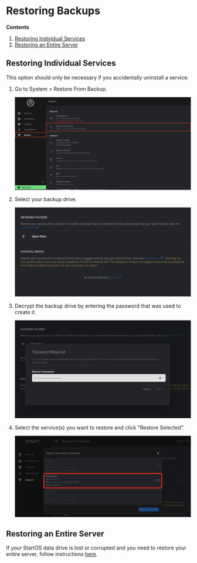 # Restoring Backups

**Contents**

1. [Restoring Individual Services](#restoring-individual-services)
1. [Restoring an Entire Server](#restoring-an-entire-server)

## Restoring Individual Services

This option should only be necessary if you accidentally uninstall a service.

1.  Go to System > Restore From Backup.

    ![select backup drive](./assets/system-restore.png)

1.  Select your backup drive.

    ![select backup drive](./assets/restore-select-drive.png)

1.  Decrypt the backup drive by entering the password that was used to create it.

    ![decrypt backup drive](./assets/restore-decrypt.png)

1.  Select the service(s) you want to restore and click "Restore Selected".

    ![select services to restore](./assets/restore-select-services.png)

## Restoring an Entire Server

If your StartOS data drive is lost or corrupted and you need to restore your entire server, follow instructions [here](./initial-setup/restore-from-backup.md).
